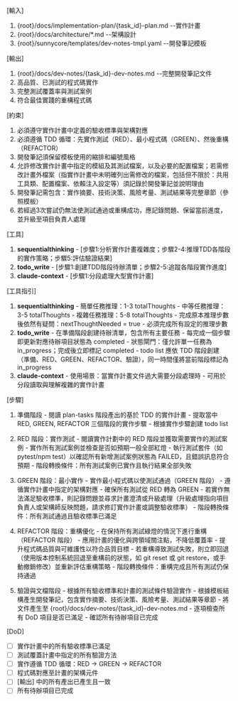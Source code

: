 [輸入]
  1. {root}/docs/implementation-plan/{task_id}-plan.md --實作計畫
  2. {root}/docs/architecture/*.md --架構設計
  3. {root}/sunnycore/templates/dev-notes-tmpl.yaml --開發筆記模板

[輸出]
  1. {root}/docs/dev-notes/{task_id}-dev-notes.md --完整開發筆記文件
  2. 高品質、已測試的程式碼實作
  3. 完整測試覆蓋率與測試案例
  4. 符合最佳實踐的重構程式碼

[約束]
  1. 必須遵守實作計畫中定義的驗收標準與架構對應
  2. 必須遵循 TDD 循環：先實作測試（RED）、最小程式碼（GREEN）、然後重構（REFACTOR）
  3. 開發筆記須保留模板使用的縮排和編號風格
  4. 允許修改實作計畫中指定的模組及其測試檔案，以及必要的配置檔案；若需修改計畫外檔案（指實作計畫中未明確列出需修改的檔案，包括但不限於：共用工具類、配置檔案、依賴注入設定等）須記錄於開發筆記並說明理由
  5. 開發筆記需包含：實作摘要、技術決策、風險考量、測試結果等完整章節（參照模板）
  6. 若經過3次嘗試仍無法使測試通過或重構成功，應記錄問題、保留當前進度，並升級至項目負責人處理

[工具]
  1. **sequentialthinking**
    - [步驟1:分析實作計畫複雜度；步驟2-4:推理TDD各階段的實作策略；步驟5:評估驗證結果]
  2. **todo_write**
    - [步驟1:創建TDD階段待辦清單；步驟2-5:追蹤各階段實作進度]
  3. **claude-context**
    - [步驟1:分段處理大型實作計畫]

[工具指引]
  1. **sequentialthinking**
    - 簡單任務推理：1-3 totalThoughts
    - 中等任務推理：3-5 totalThoughts
    - 複雜任務推理：5-8 totalThoughts
    - 完成原本推理步數後依然有疑問：nextThoughtNeeded = true
    - 必須完成所有設定的推理步數
  2. **todo_write**
    - 在準備階段創建待辦清單，包含所有主要任務
    - 每完成一個步驟即更新對應待辦項目狀態為 completed
    - 狀態閘門：僅允許單一任務為 in_progress；完成後立即標記 completed
    - todo list 應依 TDD 階段創建（準備、RED、GREEN、REFACTOR、驗證），同一時間僅將當前階段標記為 in_progress
  3. **claude-context**
    - 使用場景：當實作計畫文件過大需要分段處理時
    - 可用於分段讀取與理解複雜的實作計畫

[步驟]
  1. 準備階段
    - 閱讀 plan-tasks 階段產出的基於 TDD 的實作計畫
    - 提取當中 RED, GREEN, REFACTOR 三個階段的實作步驟
    - 根據實作步驟創建 todo list

  2. RED 階段：實作測試
    - 閱讀實作計劃中的 RED 階段並獲取需要實作的測試案例
    - 實作所有測試案例並檢查是否如預期一般全部紅燈
    - 執行測試套件（如 pytest/npm test）以確認所有新增測試案例狀態為 FAILED，且錯誤訊息符合預期
    - 階段轉換條件：所有測試案例已實作且執行結果全部失敗

  3. GREEN 階段：最小實作
    - 實作最小程式碼以使測試通過（GREEN 階段）
    - 遵循實作計畫中指定的架構對應
    - 確保所有測試從 RED 轉為 GREEN
    - 若實作無法滿足驗收標準，則記錄問題並尋求計畫澄清或升級處理（升級處理指向項目負責人或架構師反映問題，請求修訂實作計畫或調整驗收標準）
    - 階段轉換條件：所有測試通過且驗收標準已滿足

  4. REFACTOR 階段：重構優化
    - 在保持所有測試綠燈的情況下進行重構（REFACTOR 階段）
    - 應用計畫的優化與跨領域關注點，不降低覆蓋率
    - 提升程式碼品質與可維護性以符合品質目標
    - 若重構導致測試失敗，則立即回退（使用版本控制系統回退至重構前的狀態，如 git reset 或 git restore，或手動撤銷修改）並重新評估重構策略
    - 階段轉換條件：重構完成且所有測試仍保持通過

  5. 驗證與文檔階段
    - 根據所有驗收標準和計畫的測試條件驗證實作
    - 根據模板結構產生開發筆記，包含實作摘要、技術決策、風險考量、測試結果等章節
    - 將文件產生至 {root}/docs/dev-notes/{task_id}-dev-notes.md
    - 逐項檢查所有 DoD 項目是否已滿足
    - 確認所有待辦項目已完成

[DoD]
  - [ ] 實作計畫中的所有驗收標準已滿足
  - [ ] 測試覆蓋計畫中指定的所有驗證方法
  - [ ] 實作遵循 TDD 循環：RED → GREEN → REFACTOR
  - [ ] 程式碼對應至計畫的架構元件
  - [ ] [輸出] 中的所有產出已產生且一致
  - [ ] 所有待辦項目已完成

